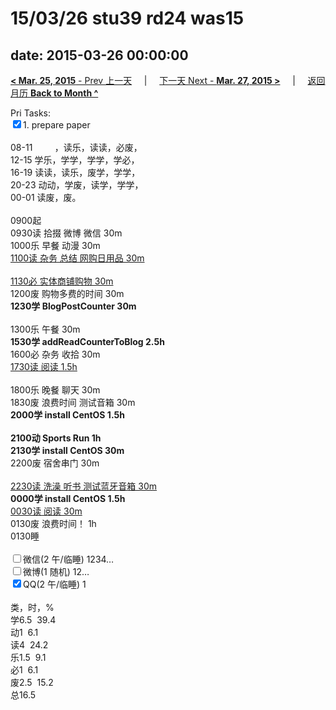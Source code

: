 # 15/03/26 stu39 rd24 was15

date: 2015-03-26 00:00:00
---
[**< Mar. 25, 2015** - Prev 上一天](/lifelogs/2015/03/d25.html) &nbsp; &nbsp; | &nbsp; &nbsp; [下一天 Next - **Mar. 27, 2015 >**](/lifelogs/2015/03/d27.html) &nbsp; &nbsp; |  &nbsp; &nbsp; [返回月历 **Back to Month ^**](/lifelogs/2015/03/index.html)
<br/><div>Pri Tasks:<br/><input type="checkbox" checked="true" />1. prepare paper</div><div><div><br/></div>08-11         ，读乐，读读，必废，<br/>12-15 学乐，学学，学学，学必，<br/>16-19 读读，读乐，废学，学学，<br/>20-23 动动，学废，读学，学学，</div><div>00-01 读废，废。<br/><div><br/></div>0900起<br/>0930读 拾掇 微博 微信 30m</div><div>1000乐 早餐 动漫 30m</div><div><u>1100读 杂务 总结 网购日用品 30m</u></div><div><b><br/></b></div><div><u>1130必 实体商铺购物 30m</u></div><div>1200废 购物多费的时间 30m<div><b>1230学 BlogPostCounter 30m</b></div><div><br/></div>1300乐 午餐 30m<br/><b>1530学 addReadCounterToBlog 2.5h</b></div><div><div>1600必 杂务 收拾 30m</div><div><u>1730读 阅读 1.5h</u></div><div><br/></div>1800乐 晚餐 聊天 30m</div><div>1830废 浪费时间 测试音箱 30m<br/><b>2000学 install CentOS 1.5h</b><div><br/></div><b>2100动 Sports Run 1h</b><br/><b>2130学 install CentOS 30m</b><br/>2200废 宿舍串门 30m</div><div><u><br/></u></div><div><u>2230读 洗澡 听书 测试蓝牙音箱 30m</u></div><div><b>0000学 install CentOS 1.5h</b></div><div><u>0030读 阅读 30m</u></div><div>0130废 浪费时间！ 1h</div><div>0130睡</div><div><br/><input type="checkbox" />微信(2 午/临睡) 1234…<br/><input type="checkbox" />微博(1 随机) 12…<br/><input type="checkbox" checked="true" />QQ(2 午/临睡) 1<br/><div><br/></div>类，时，%<br/>学6.5  39.4<br/>动1  6.1<br/>读4  24.2<br/>乐1.5  9.1<br/>必1  6.1<br/>废2.5  15.2<br/>总16.5</div>
